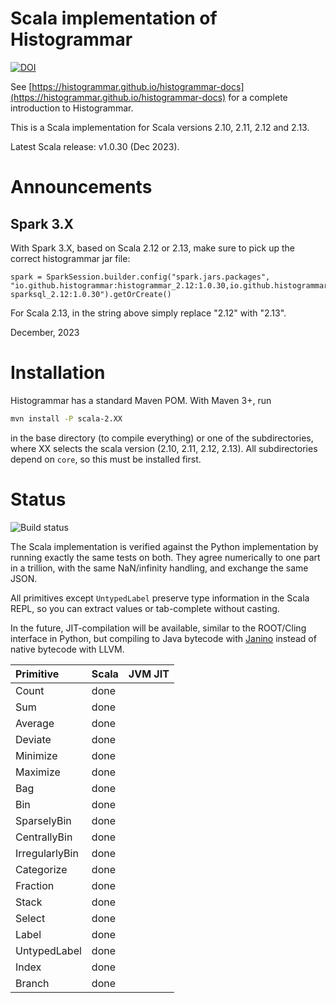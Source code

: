 Scala implementation of Histogrammar
====================================

[![DOI](https://zenodo.org/badge/doi/10.5281/zenodo.61344.svg)](http://dx.doi.org/10.5281/zenodo.61344)

See [https://histogrammar.github.io/histogrammar-docs](https://histogrammar.github.io/histogrammar-docs) for a complete introduction to Histogrammar.

This is a Scala implementation for Scala versions 2.10, 2.11, 2.12 and 2.13.

Latest Scala release: v1.0.30 (Dec 2023).

Announcements
=============

Spark 3.X
---------

With Spark 3.X, based on Scala 2.12 or 2.13, make sure to pick up the correct histogrammar jar file:

```
spark = SparkSession.builder.config("spark.jars.packages", "io.github.histogrammar:histogrammar_2.12:1.0.30,io.github.histogrammar:histogrammar-sparksql_2.12:1.0.30").getOrCreate()
```

For Scala 2.13, in the string above simply replace "2.12" with "2.13".

December, 2023


Installation
============

Histogrammar has a standard Maven POM. With Maven 3+, run

```bash
mvn install -P scala-2.XX
```

in the base directory (to compile everything) or one of the subdirectories, where XX selects the scala version (2.10, 2.11, 2.12, 2.13). 
All subdirectories depend on `core`, so this must be installed first.

Status
======

![Build status](https://travis-ci.org/histogrammar/histogrammar-scala.svg)

The Scala implementation is verified against the Python implementation by running exactly the same tests on both. They agree numerically to one part in a trillion, with the same NaN/infinity handling, and exchange the same JSON.

All primitives except `UntypedLabel` preserve type information in the Scala REPL, so you can extract values or tab-complete without casting.

In the future, JIT-compilation will be available, similar to the ROOT/Cling interface in Python, but compiling to Java bytecode with [Janino](http://janino-compiler.github.io/janino/) instead of native bytecode with LLVM.

| Primitive         | Scala | JVM JIT |
|:------------------|:------|:--------|
| Count             | done  |         |
| Sum               | done  |         |
| Average           | done  |         |
| Deviate           | done  |         |
| Minimize          | done  |         |
| Maximize          | done  |         |
| Bag               | done  |         |
| Bin               | done  |         |
| SparselyBin       | done  |         |
| CentrallyBin      | done  |         |
| IrregularlyBin    | done  |         |
| Categorize        | done  |         |
| Fraction          | done  |         |
| Stack             | done  |         |
| Select            | done  |         |
| Label             | done  |         |
| UntypedLabel      | done  |         |
| Index             | done  |         |
| Branch            | done  |         |
